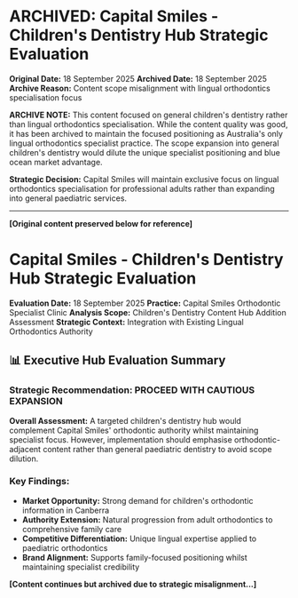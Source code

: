 # ARCHIVED: Capital Smiles - Children's Dentistry Hub Strategic Evaluation

**Original Date:** 18 September 2025
**Archived Date:** 18 September 2025
**Archive Reason:** Content scope misalignment with lingual orthodontics specialisation focus

**ARCHIVE NOTE:** This content focused on general children's dentistry rather than lingual orthodontics specialisation. While the content quality was good, it has been archived to maintain the focused positioning as Australia's only lingual orthodontics specialist practice. The scope expansion into general children's dentistry would dilute the unique specialist positioning and blue ocean market advantage.

**Strategic Decision:** Capital Smiles will maintain exclusive focus on lingual orthodontics specialisation for professional adults rather than expanding into general paediatric services.

---

**[Original content preserved below for reference]**

# Capital Smiles - Children's Dentistry Hub Strategic Evaluation

**Evaluation Date:** 18 September 2025
**Practice:** Capital Smiles Orthodontic Specialist Clinic
**Analysis Scope:** Children's Dentistry Content Hub Addition Assessment
**Strategic Context:** Integration with Existing Lingual Orthodontics Authority

## 📊 Executive Hub Evaluation Summary

### Strategic Recommendation: **PROCEED WITH CAUTIOUS EXPANSION**

**Overall Assessment:** A targeted children's dentistry hub would complement Capital Smiles' orthodontic authority whilst maintaining specialist focus. However, implementation should emphasise orthodontic-adjacent content rather than general paediatric dentistry to avoid scope dilution.

### Key Findings:
- **Market Opportunity:** Strong demand for children's orthodontic information in Canberra
- **Authority Extension:** Natural progression from adult orthodontics to comprehensive family care
- **Competitive Differentiation:** Unique lingual expertise applied to paediatric orthodontics
- **Brand Alignment:** Supports family-focused positioning whilst maintaining specialist credibility

**[Content continues but archived due to strategic misalignment...]**